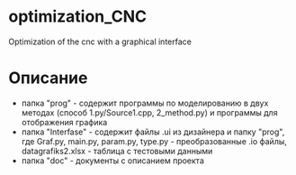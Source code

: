 # optimization_CNC
Optimization of the cnc with a graphical interface
# Описание
* папка "prog" - содержит программы по моделированию в двух методах (способ 1.py/Source1.cpp, 2_method.py) и программы для отображения графика
* папка "Interfase" - содержит файлы .ui из дизайнера и папку "prog", где Graf.py, main.py, param.py, type.py - преобразованные .io файлы, datagrafiks2.xlsx - таблица с тестовыми данными
* папка "doc" - документы с описанием проекта